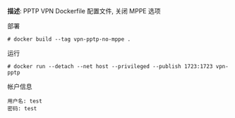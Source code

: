 **描述**: PPTP VPN Dockerfile 配置文件, 关闭 MPPE 选项

部署

```
# docker build --tag vpn-pptp-no-mppe .
```

运行

```
# docker run --detach --net host --privileged --publish 1723:1723 vpn-pptp
```

帐户信息

```
用户名: test
密码: test
```
